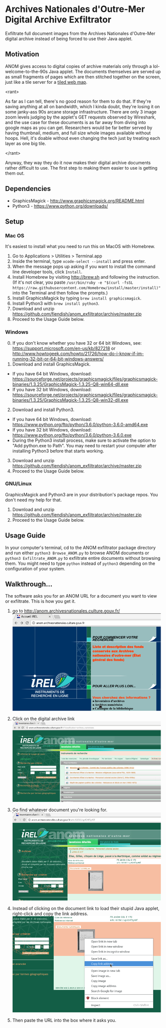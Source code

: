 # Archives Nationales d'Outre-Mer Digital Archive Exfiltrator
Exfiltrate full document images from the Archives Nationales d'Outre-Mer digital archive instead of being forced to use their Java applet.

## Motivation
ANOM gives access to digital copies of archive materials only through a lol-welcome-to-the-90s Java applet. The documents themselves are served up as small fragments of pages which are then stitched together on the screen, just like a tile server for a [tiled web map](https://en.wikipedia.org/wiki/Tiled_web_map). 

\<rant\>

As far as I can tell, there's no good reason for them to do that. If they're saving anything at all on bandwidth, which I kinda doubt, they're losing it on some janky-ass 90s arcane storage infrastructure. There are only 3 image zoom levels judging by the applet's GET requests observed by Wireshark, and the use case for these documents is as far away from diving into google maps as you can get. Researchers would be far better served by having thumbnail, medium, and full size whole images available without hoops. Hell, it's doable without even changing the tech just by treating each layer as one big tile.

\</rant\>

Anyway, they way they do it now makes their digital archive documents rather difficult to use.
The first step to making them easier to use is getting them out.

## Dependencies
* GraphicsMagick - http://www.graphicsmagick.org/README.html
* Python3 - https://www.python.org/downloads/

## Setup
### Mac OS
It's easiest to install what you need to run this on MacOS with Homebrew.

1. Go to Applications > Utilities > Terminal.app
2. Inside the terminal, type `xcode-select --install` and press enter.
3. When the message pops up asking if you want to install the command line developer tools, click `Install`.
4. Install Homebrew by visiting http://brew.sh and following the instruction. (If it's not clear, you paste `/usr/bin/ruby -e "$(curl -fsSL https://raw.githubusercontent.com/Homebrew/install/master/install)"` into the Terminal and then follow the prompts.)
4. Install GraphicsMagick by typing `brew install graphicsmagick`.
5. Install Python3 with `brew install python3`.
6. Download and unzip https://github.com/fiendish/anom_exfiltrator/archive/master.zip
7. Proceed to the Usage Guide below.

### Windows
0. If you don't know whether you have 32 or 64 bit Windows, see: https://support.microsoft.com/en-us/kb/827218 or http://www.howtogeek.com/howto/21726/how-do-i-know-if-im-running-32-bit-or-64-bit-windows-answers/
1. Download and install GraphicsMagick. 
  - If you have 64 bit Windows, download: https://sourceforge.net/projects/graphicsmagick/files/graphicsmagick-binaries/1.3.25/GraphicsMagick-1.3.25-Q8-win64-dll.exe
  - If you have 32 bit Windows, download: https://sourceforge.net/projects/graphicsmagick/files/graphicsmagick-binaries/1.3.25/GraphicsMagick-1.3.25-Q8-win32-dll.exe
2. Download and install Python3.
  - If you have 64 bit Windows, download: https://www.python.org/ftp/python/3.6.0/python-3.6.0-amd64.exe 
  - If you have 32 bit Windows, download: https://www.python.org/ftp/python/3.6.0/python-3.6.0.exe
  - During the Python3 install process, make sure to activate the option to "Add python.exe to Path". You may need to restart your computer after installing Python3 before that starts working.
3. Download and unzip https://github.com/fiendish/anom_exfiltrator/archive/master.zip
4. Proceed to the Usage Guide below.

### GNU/Linux
GraphicsMagick and Python3 are in your distribution's package repos. You don't need my help for that.

1. Download and unzip https://github.com/fiendish/anom_exfiltrator/archive/master.zip
2. Proceed to the Usage Guide below.

## Usage Guide
In your computer's terminal, cd to the ANOM exfiltrator package directory and run either `python3 Browse_ANOM.py` to browse ANOM documents or `python3 Exfiltrate_ANOM.py` to exfiltrate entire documents without browsing them. You might need to type `python` instead of `python3` depending on the configuration of your system.

## Walkthrough...
The software asks you for an ANOM URL for a document you want to view or exfiltrate. This is how you get it.

1. go to http://anom.archivesnationales.culture.gouv.fr/
![ANOM front page](screenshots/screen1.png)

2. Click on the digital archive link
![digital archive](screenshots/screen2.png)

3. Go find whatever document you're looking for.
![example document](screenshots/screen3.png)

4. Instead of clicking on the document link to load their stupid Java applet, right-click and copy the link address.
![copy the link url](screenshots/screen4.png)

5. Then paste the URL into the box where it asks you.
